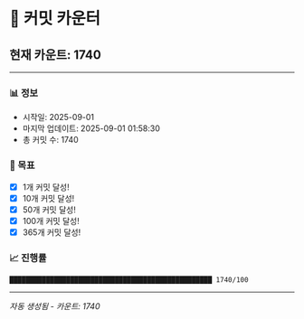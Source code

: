 # 🔢 커밋 카운터

## 현재 카운트: 1740

---

### 📊 정보
- 시작일: 2025-09-01
- 마지막 업데이트: 2025-09-01 01:58:30
- 총 커밋 수: 1740

### 🎯 목표
- [x] 1개 커밋 달성!
- [x] 10개 커밋 달성!
- [x] 50개 커밋 달성!
- [x] 100개 커밋 달성!
- [x] 365개 커밋 달성!

### 📈 진행률
```
██████████████████████████████████████████████████ 1740/100
```

---
*자동 생성됨 - 카운트: 1740*

